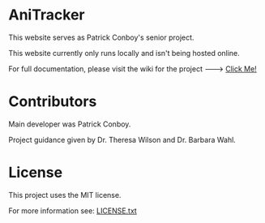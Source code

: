 # AniTracker

This website serves as Patrick Conboy's senior project. 

This website currently only runs locally and isn't being hosted online.

For full documentation, please visit the wiki for the project ---> [Click Me!](https://github.com/PatrickConboy/AniTracker/wiki)

# Contributors
Main developer was Patrick Conboy.

Project guidance given by Dr. Theresa Wilson and Dr. Barbara Wahl.

# License
This project uses the MIT license. 

For more information see: [LICENSE.txt](https://github.com/PatrickConboy/World-of-Warcraft-API/blob/master/LICENSE.txt)
